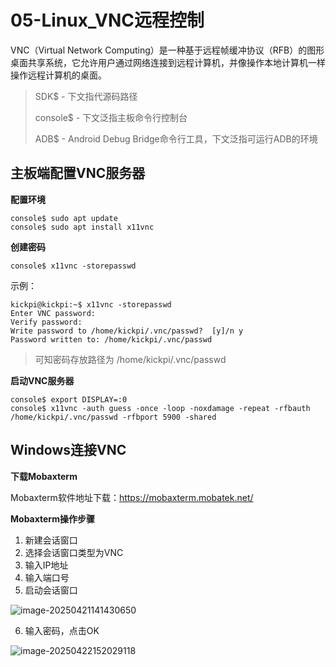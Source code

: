 # 05-Linux_VNC远程控制

VNC（Virtual Network Computing）是一种基于远程帧缓冲协议（RFB）的图形桌面共享系统，它允许用户通过网络连接到远程计算机，并像操作本地计算机一样操作远程计算机的桌面。



> SDK$ - 下文指代源码路径
>
> console$ - 下文泛指主板命令行控制台
>
> ADB$ - Android Debug Bridge命令行工具，下文泛指可运行ADB的环境



## 主板端配置VNC服务器

**配置环境**

```
console$ sudo apt update
console$ sudo apt install x11vnc
```



**创建密码**

```
console$ x11vnc -storepasswd
```

示例：

```
kickpi@kickpi:~$ x11vnc -storepasswd
Enter VNC password: 
Verify password:    
Write password to /home/kickpi/.vnc/passwd?  [y]/n y
Password written to: /home/kickpi/.vnc/passwd
```

> 可知密码存放路径为 /home/kickpi/.vnc/passwd



**启动VNC服务器**

```
console$ export DISPLAY=:0
console$ x11vnc -auth guess -once -loop -noxdamage -repeat -rfbauth /home/kickpi/.vnc/passwd -rfbport 5900 -shared
```



## Windows连接VNC

**下载Mobaxterm**

Mobaxterm软件地址下载：https://mobaxterm.mobatek.net/



**Mobaxterm操作步骤**

1. 新建会话窗口
2. 选择会话窗口类型为VNC
3. 输入IP地址
4. 输入端口号
5. 启动会话窗口

![image-20250421141430650](http://tanzhtanzh.oss-cn-shenzhen.aliyuncs.com/img/image-20250421141430650.png)

6. 输入密码，点击OK

![image-20250422152029118](http://tanzhtanzh.oss-cn-shenzhen.aliyuncs.com/img/image-20250422152029118.png)